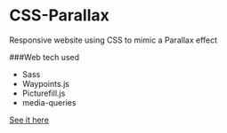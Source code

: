 # CSS-Parallax
Responsive website using CSS to mimic a Parallax effect

###Web tech used
* Sass
* Waypoints.js
* Picturefill.js
* media-queries

[See it here](www.iam.colum.edu/students/maria.faulisi/ewt/scrolly/)
